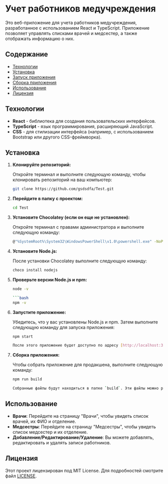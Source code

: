 # Учет работников медучреждения

Это веб-приложение для учета работников медучреждения, разработанное с использованием React и TypeScript. Приложение позволяет управлять списками врачей и медсестер, а также отображать информацию о них.

## Содержание

- [Технологии](#технологии)
- [Установка](#установка)
- [Запуск приложения](#запуск-приложения)
- [Сборка приложения](#сборка-приложения)
- [Использование](#использование)
- [Лицензия](#лицензия)

## Технологии

- **React** - библиотека для создания пользовательских интерфейсов.
- **TypeScript** - язык программирования, расширяющий JavaScript.
- **CSS** - для стилизации интерфейса (например, с использованием Bootstrap или другого CSS-фреймворка).

## Установка

1. **Клонируйте репозиторий:**

   Откройте терминал и выполните следующую команду, чтобы клонировать репозиторий на ваш компьютер:

   ```bash
   git clone https://github.com/gsdsdfa/Test.git

2. **Перейдите в папку с проектом:**

   ```bash
   cd Test

3. **Установите Chocolatey (если он еще не установлен):**

   Откройте терминал с правами администратора и выполните следующую команду:

   ```bash
   @"%SystemRoot%\System32\WindowsPowerShell\v1.0\powershell.exe" -NoProfile -InputFormat None -ExecutionPolicy Bypass -Command "iex ((New-Object System.Net.WebClient).DownloadString('https://chocolatey.org/install.ps1'))" && SET "PATH=%PATH%;%ALLUSERSPROFILE%\chocolatey\bin"

4. **Установите Node.js:**

   После установки Chocolatey выполните следующую команду:

   ```bash
   choco install nodejs

5. **Проверьте версии Node.js и npm:**

   ```bash
   node -v

   ```bash
   npm -v

6. **Запустите приложение:**

   Убедитесь, что у вас установлены Node.js и npm. Затем выполните следующую команду для запуска приложения:

   ```bash
   npm start

   После этого приложение будет доступно по адресу [http://localhost:3000](http://localhost:3000). Откройте этот адрес в вашем веб-браузере, чтобы увидеть приложение.

7. **Сборка приложения:**

   Чтобы собрать приложение для продакшена, выполните следующую команду:

   ```bash
   npm run build

   Собранные файлы будут находиться в папке `build`. Эти файлы можно развернуть на любом веб-сервере.

## Использование

- **Врачи**: Перейдите на страницу "Врачи", чтобы увидеть список врачей, их ФИО и отделение.
- **Медсестры**: Перейдите на страницу "Медсестры", чтобы увидеть список медсестер и их отделение.
- **Добавление/Редактирование/Удаление**: Вы можете добавлять, редактировать и удалять записи работников.

## Лицензия

Этот проект лицензирован под MIT License. Для подробностей смотрите файл [LICENSE](LICENSE).

